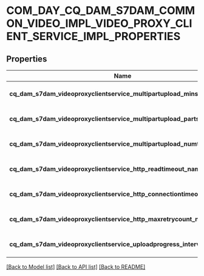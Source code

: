 # COM_DAY_CQ_DAM_S7DAM_COMMON_VIDEO_IMPL_VIDEO_PROXY_CLIENT_SERVICE_IMPL_PROPERTIES

## Properties
Name | Type | Description | Notes
------------ | ------------- | ------------- | -------------
**cq_dam_s7dam_videoproxyclientservice_multipartupload_minsize_name** | [**CONFIG_NODE_PROPERTY_INTEGER**](configNodePropertyInteger.md) |  | [optional] [default to null]
**cq_dam_s7dam_videoproxyclientservice_multipartupload_partsize_name** | [**CONFIG_NODE_PROPERTY_INTEGER**](configNodePropertyInteger.md) |  | [optional] [default to null]
**cq_dam_s7dam_videoproxyclientservice_multipartupload_numthread_name** | [**CONFIG_NODE_PROPERTY_INTEGER**](configNodePropertyInteger.md) |  | [optional] [default to null]
**cq_dam_s7dam_videoproxyclientservice_http_readtimeout_name** | [**CONFIG_NODE_PROPERTY_INTEGER**](configNodePropertyInteger.md) |  | [optional] [default to null]
**cq_dam_s7dam_videoproxyclientservice_http_connectiontimeout_name** | [**CONFIG_NODE_PROPERTY_INTEGER**](configNodePropertyInteger.md) |  | [optional] [default to null]
**cq_dam_s7dam_videoproxyclientservice_http_maxretrycount_name** | [**CONFIG_NODE_PROPERTY_INTEGER**](configNodePropertyInteger.md) |  | [optional] [default to null]
**cq_dam_s7dam_videoproxyclientservice_uploadprogress_interval_name** | [**CONFIG_NODE_PROPERTY_INTEGER**](configNodePropertyInteger.md) |  | [optional] [default to null]

[[Back to Model list]](../README.md#documentation-for-models) [[Back to API list]](../README.md#documentation-for-api-endpoints) [[Back to README]](../README.md)


